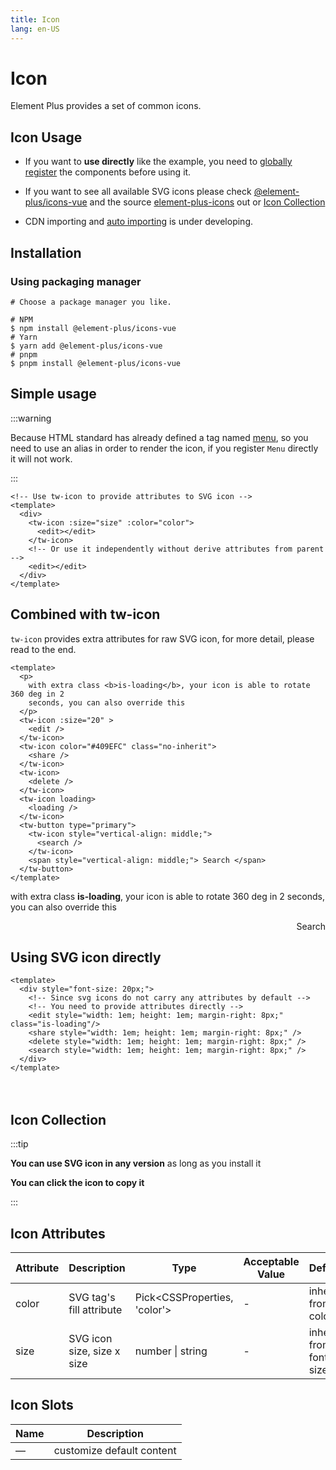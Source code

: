 ```yaml
---
title: Icon
lang: en-US
---
```


# Icon

Element Plus provides a set of common icons.

## Icon Usage

- If you want to **use directly** like the example, you need to [globally register](https://v3.vuejs.org/guide/component-registration.html#global-registration) the components before using it.

- If you want to see all available SVG icons please check [@element-plus/icons-vue](https://unpkg.com/browse/@element-plus/icons-vue@latest/dist/es/) and the source [element-plus-icons](https://github.com/element-plus/element-plus-icons) out or [Icon Collection](#icons-collection)

- CDN importing and [auto importing](https://github.com/antfu/unplugin-icons) is under developing.

## Installation

### Using packaging manager

```shell
# Choose a package manager you like.

# NPM
$ npm install @element-plus/icons-vue
# Yarn
$ yarn add @element-plus/icons-vue
# pnpm
$ pnpm install @element-plus/icons-vue
```

## Simple usage

:::warning

Because HTML standard has already defined a tag named [menu](https://developer.mozilla.org/en-US/docs/Web/HTML/Element/menu),
so you need to use an alias in order to render the icon, if you register `Menu` directly it will not work.

:::

```vue
<!-- Use tw-icon to provide attributes to SVG icon -->
<template>
  <div>
    <tw-icon :size="size" :color="color">
      <edit></edit>
    </tw-icon>
    <!-- Or use it independently without derive attributes from parent -->
    <edit></edit>
  </div>
</template>
```

<script setup>
import { Edit, Share, Delete, Search, Loading } from '@element-plus/icons-vue'
</script>

<TwRow>
  <div>
    <TwIcon :size="30" color="text-green-600" class="text-purple-500 svg-2xl">
      <edit ></edit>
    </TwIcon>
    <Edit class="svg-2xl load text-green-600" />
  </div>
</TwRow>

## Combined with tw-icon

`tw-icon` provides extra attributes for raw SVG icon, for more detail, please read to the end.

```vue
<template>
  <p>
    with extra class <b>is-loading</b>, your icon is able to rotate 360 deg in 2
    seconds, you can also override this
  </p>
  <tw-icon :size="20" >
    <edit />
  </tw-icon>
  <tw-icon color="#409EFC" class="no-inherit">
    <share />
  </tw-icon>
  <tw-icon>
    <delete />
  </tw-icon>
  <tw-icon loading>
    <loading />
  </tw-icon>
  <tw-button type="primary">
    <tw-icon style="vertical-align: middle;">
      <search />
    </tw-icon>
    <span style="vertical-align: middle;"> Search </span>
  </tw-button>
</template>
```

<TwRow>
  <p>
    with extra class <b>is-loading</b>, your icon is able to rotate 360 deg in 2
    seconds, you can also override this
  </p>
  <div style="display: flex; align-items: center; justify-content: space-between; width: 100%;">
    <TwIcon :size="20">
      <edit />
    </TwIcon>
    <TwIcon color="text-red-500"  class="no-inherit">
      <share />
    </TwIcon>
    <TwIcon class="is-loading">
      <Delete />
    </TwIcon>
    <TwIcon loading>
      <Loading />
    </TwIcon>
    <TwButton type="primary">
      <TwIcon style="vertical-align: middle; color: #fff;">
        <Search />
      </TwIcon>
      <span style="vertical-align: middle;"> Search </span>
    </TwButton>
  </div>
</TwRow>

## Using SVG icon directly

```vue
<template>
  <div style="font-size: 20px;">
    <!-- Since svg icons do not carry any attributes by default -->
    <!-- You need to provide attributes directly -->
    <edit style="width: 1em; height: 1em; margin-right: 8px;" class="is-loading"/>
    <share style="width: 1em; height: 1em; margin-right: 8px;" />
    <delete style="width: 1em; height: 1em; margin-right: 8px;" />
    <search style="width: 1em; height: 1em; margin-right: 8px;" />
  </div>
</template>
```

<TwRow>
  <div style="font-size: 20px;">
    <!-- Since svg icons do not carry any attributes by default -->
    <!-- You need to provide attributes directly -->
    <Edit style="width: 1em; height: 1em; margin-right: 8px;" />
    <Share style="width: 1em; height: 1em; margin-right: 8px;" />
    <Delete style="width: 1em; height: 1em; margin-right: 8px;" />
    <Search style="width: 1em; height: 1em; margin-right: 8px;" />
  </div>
</TwRow>

## Icon Collection

:::tip

**You can use SVG icon in any version** as long as you install it

**You can click the icon to copy it**

:::

<IconList />

## Icon Attributes

| Attribute | Description                | Type                           | Acceptable Value | Default                |
| --------- | -------------------------- | ------------------------------ | ---------------- | ---------------------- |
| color     | SVG tag's fill attribute   | Pick\<CSSProperties, 'color'\> | -                | inherit from color     |
| size      | SVG icon size, size x size | number \| string               | -                | inherit from font size |

## Icon Slots

| Name | Description               |
| ---- | ------------------------- |
| —    | customize default content |
